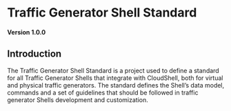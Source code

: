 # Traffic Generator Shell Standard

#### Version 1.0.0

## Introduction
The Traffic Generator Shell Standard is a project used to define a standard for all Traffic Generator Shells that integrate with CloudShell, both for virtual and physical traffic generators.
The standard defines the Shell’s data model, commands and a set of guidelines that should be followed in traffic generator Shells development and customization.
